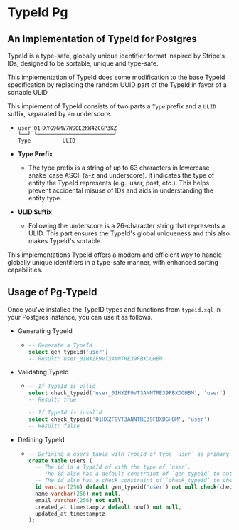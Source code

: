# TypeId Pg

## An Implementation of TypeId for Postgres

TypeId is a type-safe, globally unique identifier format inspired by Stripe's IDs, designed to be sortable, unique and type-safe.

This implementation of TypeId does some modification to the base TypeId specification by replacing the random UUID part of the TypeId in favor of a sortable ULID

This implement of TypeId consists of two parts a `Type` prefix and a `ULID` suffix, separated by an underscore.

- ```pseudo
  user_01HXYG96MV7WS0E2KW4ZCGP3KZ
  └──┘ └────────────────────────┘
  Type          ULID
  ```

- **Type Prefix**
  - The type prefix is a string of up to 63 characters in lowercase snake_case ASCII (a-z and underscore). It indicates the type of entity the TypeId represents (e.g., user, post, etc.). This helps prevent accidental misuse of IDs and aids in understanding the entity type.
- **ULID Suffix**
  - Following the underscore is a 26-character string that represents a ULID. This part ensures the TypeId's global uniqueness and this also makes TypeId's sortable.

This implementations TypeId offers a modern and efficient way to handle globally unique identifiers in a type-safe manner, with enhanced sorting capabilities.

## Usage of Pg-TypeId

Once you've installed the TypeID types and functions from `typeid.sql` in your Postgres instance, you can use it as follows.

- Generating TypeId

  - ```sql
    -- Generate a TypeId
    select gen_typeid('user') 
    -- Result: user_01HXZF9VT3ANNTRE39FBXDGHBM 
    ```

- Validating TypeId

  - ```sql
    -- If TypeId is valid
    select check_typeid('user_01HXZF9VT3ANNTRE39FBXDGHBM', 'user') 
    -- Result: true

    -- If TypeId is invalid
    select check_typeid('01HXZF9VT3ANNTRE39FBXDGHBM', 'user')
    -- Result: false
    ```

- Defining TypeId

  - ```sql
    -- Defining a users table with TypeId of type `user` as primary key
    create table users (
      -- The id is a TypeId of with the type of `user`.   
      -- The id also has a default constraint of `gen_typeid` to autogenerated TypeId with with the correct type of `user`. 
      -- The id also has a check constraint of `check_typeid` to check if it's a valid TypeId and has the correct type of `user`.
      id varchar(256) default gen_typeid('user') not null check(check_typeid(id, 'user')) primary key,
      name varchar(256) not null,
      email varchar(256) not null,
      created_at timestamptz default now() not null,
      updated_at timestamptz
    );
    ```
